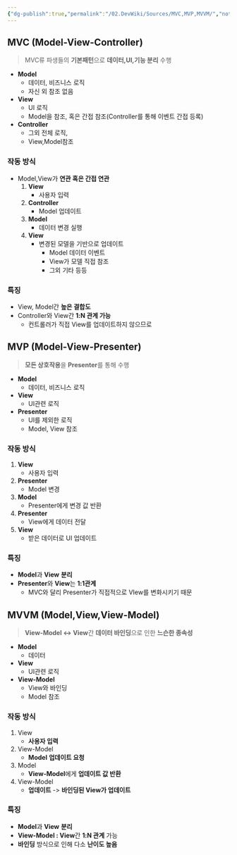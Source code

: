```yaml
---
{"dg-publish":true,"permalink":"/02.DevWiki/Sources/MVC,MVP,MVVM/","noteIcon":"","created":"2024-09-17T17:48:14.000+09:00","updated":"2025-07-19T22:58:36.977+09:00"}
---
```


## MVC (Model-View-Controller)

> MVC류 파생들의 **기본패턴**으로 **데이터,UI,기능 분리** 수행

* **Model** 
	* 데이터, 비즈니스 로직
	* 자신 외 참조 없음
* **View** 
	* UI 로직
	* Model을 참조, 혹은 간접 참조(Controller를 통해 이벤트 간접 등록) 
* **Controller**
	* 그외 전체 로직,
	* View,Model참조

### 작동 방식
* Model,View가 **연관 혹은 간접 연관**
	1. **View**
		* 사용자 입력
	2. **Controller**
		* Model 업데이트
	3. **Model**
		* 데이터 변경 실행
	4. **View**
		* 변경된 모델을 기반으로 업데이트
			* Model 데이터 이벤트
			* View가 모델 직접 참조
			* 그외 기타 등등
### 특징
* View, Model간 **높은 결합도**
* Controller와 View간 **1:N 관계 가능**
	* 컨트롤러가 직접 View를 업데이트하지 않으므로
## MVP (Model-View-Presenter)

> **모든 상호작용**을 **Presenter**를 통해 수행

* **Model** 
	* 데이터, 비즈니스 로직
* **View** 
	* UI관련 로직
* **Presenter**
	* UI를 제외한 로직
	* Model, View 참조

### 작동 방식
1. **View**
	* 사용자 입력
2.  **Presenter**
	*  Model 변경
3.  **Model**
	*  Presenter에게 변경 값 반환
4. **Presenter**
	* View에게 데이터 전달
5. **View**
	* 받은 데이터로 UI 업데이트

### 특징
* **Model**과 **View** **분리**
* **Presenter**와 **View**는 **1:1관계**
	* MVC와 달리 Presenter가 직접적으로 VIew를 변화시키기 때문
## MVVM (Model,View,View-Model)

> **View-Model <-> View**간 **데이터 바인딩**으로 인한 **느슨한 종속성**

* **Model**
	* 데이터
* **View**
	* UI관련 로직
* **View-Model** 
	* View와 바인딩
	* Model 참조

### 작동 방식
1. View
	* **사용자 입력**
2. View-Model
	* **Model** **업데이트 요청**
3. Model
	* **View-Model**에게 **업데이트 값 반환**
4. View-Model 
	 * **업데이트** -> **바인딩된 View가 업데이트**

### 특징
* **Model**과 **View** **분리**
* **View-Model : View**간 **1:N 관계** 가능
* **바인딩** 방식으로 인해 다소 **난이도 높음**
